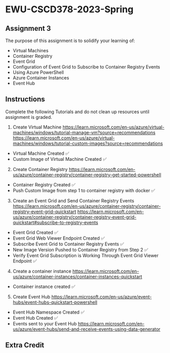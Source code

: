 # EWU-CSCD378-2023-Spring

## Assignment 3

The purpose of this assignment is to solidify your learning of:

- Virtual Machines
- Container Registry
- Event Grid
- Configuration of Event Grid to Subscribe to Container Registry Events
- Using Azure PowerShell
- Azure Container Instances
- Event Hub

## Instructions

Complete the following Tutorials and do not clean up resources until assignment is graded.

1. Create Virtual Machine
   https://learn.microsoft.com/en-us/azure/virtual-machines/windows/tutorial-manage-vm?source=recommendations
   https://learn.microsoft.com/en-us/azure/virtual-machines/windows/tutorial-custom-images?source=recommendations

- Virtual Machine Created ✅
- Custom Image of Virtual Machine Created ✅

2. Create Container Registry
   https://learn.microsoft.com/en-us/azure/container-registry/container-registry-get-started-powershell

- Container Registry Created ✅
- Push Custom Image from step 1 to container registry with docker ✅

3. Create an Event Grid and Send Container Registry Events
   https://learn.microsoft.com/en-us/azure/container-registry/container-registry-event-grid-quickstart
   https://learn.microsoft.com/en-us/azure/container-registry/container-registry-event-grid-quickstart#subscribe-to-registry-events

- Event Grid Created ✅
- Event Grid Web Viewer Endpoint Created ✅
- Subscribe Event Grid to Container Registry Events ✅
- New Image Version Pushed to Container Registry from Step 2 ✅
- Verify Event Grid Subscription is Working Through Event Grid Viewer Endpoint ✅

4. Create a container instance
   https://learn.microsoft.com/en-us/azure/container-instances/container-instances-quickstart

- Container instance created ✅

5. Create Event Hub
   https://learn.microsoft.com/en-us/azure/event-hubs/event-hubs-quickstart-powershell

- Event Hub Namespace Created ✅
- Event Hub Created ✅
- Events sent to your Event Hub
  https://learn.microsoft.com/en-us/azure/event-hubs/send-and-receive-events-using-data-generator

## Extra Credit
